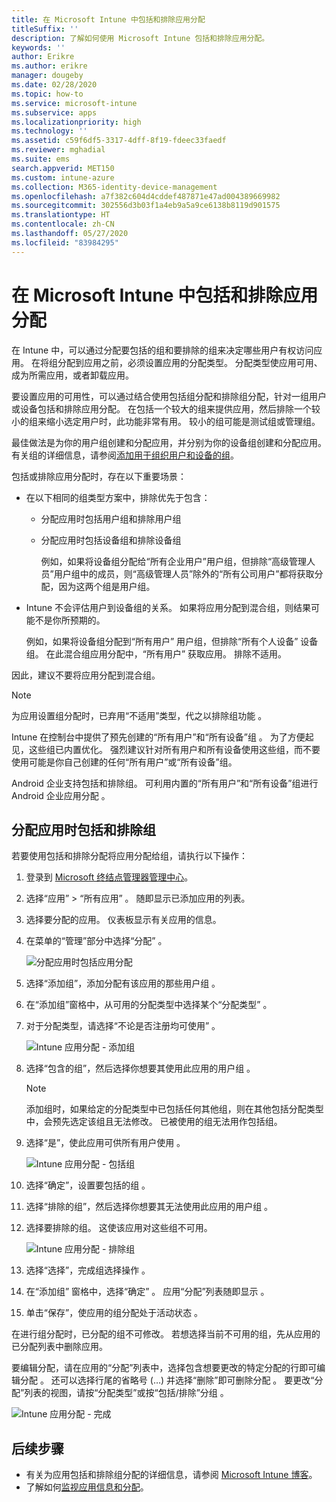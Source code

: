 ```yaml
---
title: 在 Microsoft Intune 中包括和排除应用分配
titleSuffix: ''
description: 了解如何使用 Microsoft Intune 包括和排除应用分配。
keywords: ''
author: Erikre
ms.author: erikre
manager: dougeby
ms.date: 02/28/2020
ms.topic: how-to
ms.service: microsoft-intune
ms.subservice: apps
ms.localizationpriority: high
ms.technology: ''
ms.assetid: c59f6df5-3317-4dff-8f19-fdeec33faedf
ms.reviewer: mghadial
ms.suite: ems
search.appverid: MET150
ms.custom: intune-azure
ms.collection: M365-identity-device-management
ms.openlocfilehash: a7f382c604d4cddef487871e47ad004389669982
ms.sourcegitcommit: 302556d3b03f1a4eb9a5a9ce6138b8119d901575
ms.translationtype: HT
ms.contentlocale: zh-CN
ms.lasthandoff: 05/27/2020
ms.locfileid: "83984295"
---
```

# <a name="include-and-exclude-app-assignments-in-microsoft-intune"></a>在 Microsoft Intune 中包括和排除应用分配

在 Intune 中，可以通过分配要包括的组和要排除的组来决定哪些用户有权访问应用。 在将组分配到应用之前，必须设置应用的分配类型。 分配类型使应用可用、成为所需应用，或者卸载应用。 

要设置应用的可用性，可以通过结合使用包括组分配和排除组分配，针对一组用户或设备包括和排除应用分配。 在包括一个较大的组来提供应用，然后排除一个较小的组来缩小选定用户时，此功能非常有用。 较小的组可能是测试组或管理组。 

最佳做法是为你的用户组创建和分配应用，并分别为你的设备组创建和分配应用。 有关组的详细信息，请参阅[添加用于组织用户和设备的组](../fundamentals/groups-add.md)。  

包括或排除应用分配时，存在以下重要场景：

- 在以下相同的组类型方案中，排除优先于包含：
  - 分配应用时包括用户组和排除用户组
  - 分配应用时包括设备组和排除设备组

    例如，如果将设备组分配给“所有企业用户”用户组，但排除“高级管理人员”用户组中的成员，则“高级管理人员”除外的“所有公司用户”都将获取分配，因为这两个组是用户组。
- Intune 不会评估用户到设备组的关系。 如果将应用分配到混合组，则结果可能不是你所预期的。

    例如，如果将设备组分配到“所有用户”  用户组，但排除“所有个人设备”  设备组。 在此混合组应用分配中，“所有用户”  获取应用。 排除不适用。

因此，建议不要将应用分配到混合组。

> [!NOTE]
> 为应用设置组分配时，已弃用“不适用”类型，代之以排除组功能  。 
>
> Intune 在控制台中提供了预先创建的“所有用户”和“所有设备”组   。 为了方便起见，这些组已内置优化。 强烈建议针对所有用户和所有设备使用这些组，而不要使用可能是你自己创建的任何“所有用户”或“所有设备”组。  
>
> Android 企业支持包括和排除组。 可利用内置的“所有用户”和“所有设备”组进行 Android 企业应用分配   。 

## <a name="include-and-exclude-groups-when-assigning-apps"></a>分配应用时包括和排除组

若要使用包括和排除分配将应用分配给组，请执行以下操作：

1. 登录到 [Microsoft 终结点管理器管理中心](https://go.microsoft.com/fwlink/?linkid=2109431)。
2. 选择“应用”   > “所有应用”  。 随即显示已添加应用的列表。
3. 选择要分配的应用。 仪表板显示有关应用的信息。
4. 在菜单的“管理”部分中选择“分配”   。

    ![分配应用时包括应用分配](./media/apps-inc-exl-assignments/apps-inc-exl-01.png)

5. 选择“添加组”，添加分配有该应用的那些用户组  。 
6. 在“添加组”窗格中，从可用的分配类型中选择某个“分配类型”   。
7. 对于分配类型，请选择“不论是否注册均可使用”  。

    ![Intune 应用分配 - 添加组](./media/apps-inc-exl-assignments/apps-inc-exl-02.png)
8. 选择“包含的组”，然后选择你想要其使用此应用的用户组  。

    > [!NOTE]
    > 添加组时，如果给定的分配类型中已包括任何其他组，则在其他包括分配类型中，会预先选定该组且无法修改。 已被使用的组无法用作包括组。

9. 选择“是”，使此应用可供所有用户使用  。

    ![Intune 应用分配 - 包括组](./media/apps-inc-exl-assignments/apps-inc-exl-03.png)
10. 选择“确定”，设置要包括的组  。
11. 选择“排除的组”，然后选择你想要其无法使用此应用的用户组  。
12. 选择要排除的组。 这使该应用对这些组不可用。

    ![Intune 应用分配 - 排除组](./media/apps-inc-exl-assignments/apps-inc-exl-04.png)
13. 选择“选择”，完成组选择操作  。
14. 在“添加组”  窗格中，选择“确定”  。 应用“分配”列表随即显示  。
15. 单击“保存”，使应用的组分配处于活动状态  。

在进行组分配时，已分配的组不可修改。 若想选择当前不可用的组，先从应用的已分配列表中删除应用。

要编辑分配，请在应用的“分配”列表中，选择包含想要更改的特定分配的行即可编辑分配  。 还可以选择行尾的省略号 (…) 并选择“删除”即可删除分配   。 要更改“分配”列表的视图，请按“分配类型”或按“包括/排除”分组    。

![Intune 应用分配 - 完成](./media/apps-inc-exl-assignments/apps-inc-exl-05.png)

## <a name="next-steps"></a>后续步骤

- 有关为应用包括和排除组分配的详细信息，请参阅 [Microsoft Intune 博客](https://aka.ms/new_app_assignment_process)。
- 了解如何[监视应用信息和分配](apps-monitor.md)。
